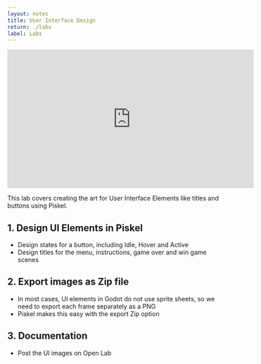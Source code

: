 ```yaml
---
layout: notes
title: User Interface Design
return: ./labs
label: Labs
---
```


<iframe width="560" height="315" src="https://www.youtube.com/embed/1RBe88SwfX4?rel=0" frameborder="0" allowfullscreen></iframe>

This lab covers creating the art for User Interface Elements like titles and buttons using Piskel.

## 1. Design UI Elements in Piskel
- Design states for a button, including Idle, Hover and Active
- Design titles for the menu, instructions, game over and win game scenes

## 2. Export images as Zip file
- In most cases, UI elements in Godot do not use sprite sheets, so we need to export each frame separately as a PNG
- Piskel makes this easy with the export Zip option

## 3. Documentation
- Post the UI images on Open Lab